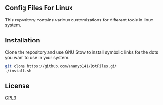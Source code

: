 ## Config Files For Linux

This repository contains various customizations for different tools in linux
system.

## Installation

Clone the repository and use GNU Stow to install symbolic links for the dots
you want to use in your system.

```bash
git clone https://github.com/ananyo141/DotFiles.git
./install.sh
```

## License
[GPL3](LICENSE)

